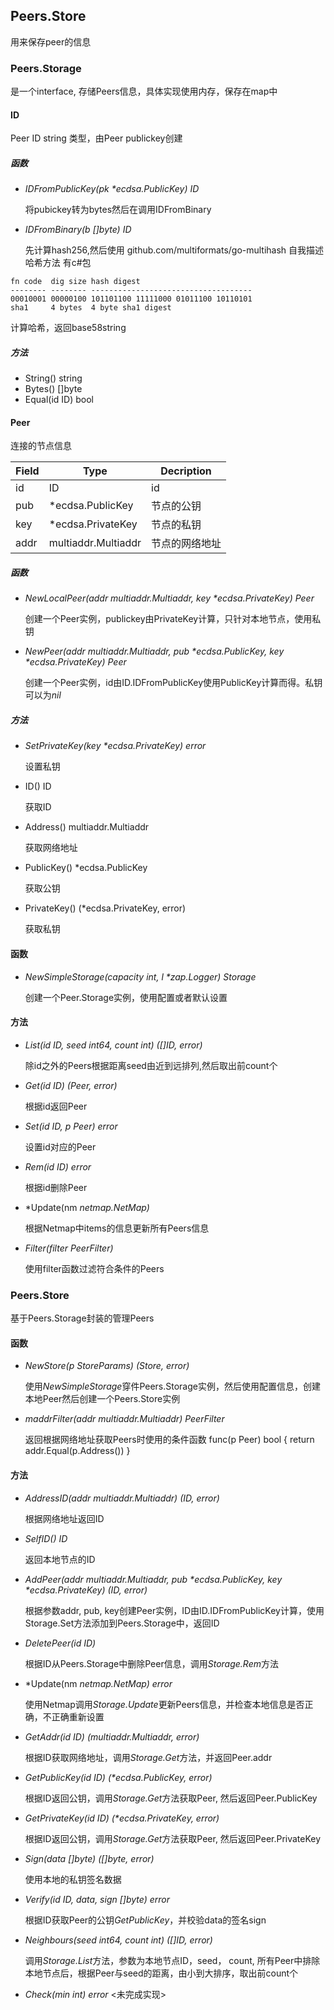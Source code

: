 ## Peers.Store

用来保存peer的信息

### Peers.Storage

是一个interface, 存储Peers信息，具体实现使用内存，保存在map中

#### ID 

Peer ID string 类型，由Peer publickey创建

##### 函数

* *IDFromPublicKey(pk \*ecdsa.PublicKey) ID*

  将pubickey转为bytes然后在调用IDFromBinary

* *IDFromBinary(b []byte) ID* 

  先计算hash256,然后使用
github.com/multiformats/go-multihash 自我描述哈希方法 有c#包
```
fn code  dig size hash digest
-------- -------- ------------------------------------
00010001 00000100 101101100 11111000 01011100 10110101
sha1     4 bytes  4 byte sha1 digest
```
计算哈希，返回base58string

##### 方法

* String() string
* Bytes() []byte
* Equal(id ID) bool

#### Peer

连接的节点信息

|Field|Type|Decription|
|-|-|-|
|id|ID|id|
|pub|*ecdsa.PublicKey|节点的公钥|
|key|*ecdsa.PrivateKey|节点的私钥|
|addr|multiaddr.Multiaddr|节点的网络地址|

##### 函数

* *NewLocalPeer(addr multiaddr.Multiaddr, key \*ecdsa.PrivateKey) Peer*

  创建一个Peer实例，publickey由PrivateKey计算，只针对本地节点，使用私钥

* *NewPeer(addr multiaddr.Multiaddr, pub \*ecdsa.PublicKey, key \*ecdsa.PrivateKey) Peer*

  创建一个Peer实例，id由ID.IDFromPublicKey使用PublicKey计算而得。私钥可以为*nil*


##### 方法

* *SetPrivateKey(key \*ecdsa.PrivateKey) error*

  设置私钥

* ID() ID

  获取ID

* Address() multiaddr.Multiaddr

  获取网络地址

* PublicKey() *ecdsa.PublicKey

  获取公钥

* PrivateKey() (*ecdsa.PrivateKey, error)

  获取私钥

#### 函数

* *NewSimpleStorage(capacity int, l \*zap.Logger) Storage*

  创建一个Peer.Storage实例，使用配置或者默认设置

#### 方法

* *List(id ID, seed int64, count int) ([]ID, error)*
  
  除id之外的Peers根据距离seed由近到远排列,然后取出前count个

* *Get(id ID) (Peer, error)*

  根据id返回Peer

* *Set(id ID, p Peer) error*

  设置id对应的Peer

* *Rem(id ID) error*

  根据id删除Peer

* *Update(nm *netmap.NetMap)*

  根据Netmap中items的信息更新所有Peers信息


* *Filter(filter PeerFilter)*

  使用filter函数过滤符合条件的Peers

### Peers.Store

基于Peers.Storage封装的管理Peers

#### 函数

* *NewStore(p StoreParams) (Store, error)*

  使用*NewSimpleStorage*穿件Peers.Storage实例，然后使用配置信息，创建本地Peer然后创建一个Peers.Store实例

* *maddrFilter(addr multiaddr.Multiaddr) PeerFilter*

  返回根据网络地址获取Peers时使用的条件函数 func(p Peer) bool { return addr.Equal(p.Address()) }

#### 方法

* *AddressID(addr multiaddr.Multiaddr) (ID, error)*

  根据网络地址返回ID

* *SelfID() ID*

  返回本地节点的ID

* *AddPeer(addr multiaddr.Multiaddr, pub \*ecdsa.PublicKey, key \*ecdsa.PrivateKey) (ID, error)*

  根据参数addr, pub, key创建Peer实例，ID由ID.IDFromPublicKey计算，使用Storage.Set方法添加到Peers.Storage中，返回ID

* *DeletePeer(id ID)*

  根据ID从Peers.Storage中删除Peer信息，调用*Storage.Rem*方法

* *Update(nm *netmap.NetMap) error*

  使用Netmap调用*Storage.Update*更新Peers信息，并检查本地信息是否正确，不正确重新设置

* *GetAddr(id ID) (multiaddr.Multiaddr, error)*

  根据ID获取网络地址，调用*Storage.Get*方法，并返回Peer.addr

* *GetPublicKey(id ID) (\*ecdsa.PublicKey, error)*

  根据ID返回公钥，调用*Storage.Get*方法获取Peer, 然后返回Peer.PublicKey

* *GetPrivateKey(id ID) (\*ecdsa.PrivateKey, error)*

  根据ID返回公钥，调用*Storage.Get*方法获取Peer, 然后返回Peer.PrivateKey

* *Sign(data []byte) ([]byte, error)*

  使用本地的私钥签名数据

* *Verify(id ID, data, sign []byte) error*

  根据ID获取Peer的公钥*GetPublicKey*，并校验data的签名sign

* *Neighbours(seed int64, count int) ([]ID, error)*

  调用*Storage.List*方法，参数为本地节点ID，seed， count, 所有Peer中排除本地节点后，根据Peer与seed的距离，由小到大排序，取出前count个

*  *Check(min int) error* <未完成实现>

